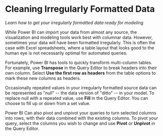 <properties
   pageTitle="Cleaning Irregularly Formatted Data"
   description="Learn how to get your irregularly formatted data ready for modeling"
   services="powerbi"
   documentationCenter=""
   authors="davidiseminger"
   manager="mblythe"
   editor=""
   tags=""
   featuredVideo="74KQmzdvFV8"
   featuredVideoThumb=""
   courseDuration=""/>

<tags
   ms.service="powerbi"
   ms.devlang="NA"
   ms.topic="article"
   ms.tgt_pltfrm="NA"
   ms.workload="powerbi"
   ms.date="02/18/2016"
   ms.author="v-jescoo"/>

# Cleaning Irregularly Formatted Data

*Learn how to get your irregularly formatted data ready for modeling*

While Power BI can import your data from almost any source, the visualization and modeling tools work best with columnar data. However, sometimes your data will have been formatted irregularly. This is often the case with Excel spreadsheets, where a table layout that looks good to the human eye is not necessarily optimal for automated queries.

Fortunately, Power BI has tools to quickly transform multi-column tables. For example, use **Transpose** in the Query Editor to break headers into their own column. Select **Use the first row as headers** from the table options to mark these new columns as headers.

Occasionally repeated values in your irregularly formatted source data can be represented as "null" -- the data version of "ditto" -- in your model. To replace null with a repeated value, use **Fill** in the Query Editor. You can choose to fill up or down from a set value.

Power BI Can also pivot and unpivot your queries to turn selected columns into rows, with their data combined with the existing columns. To pivot your query, select the columns you wish to change and use **Pivot** or **Unpivot** in the Query Editor.
